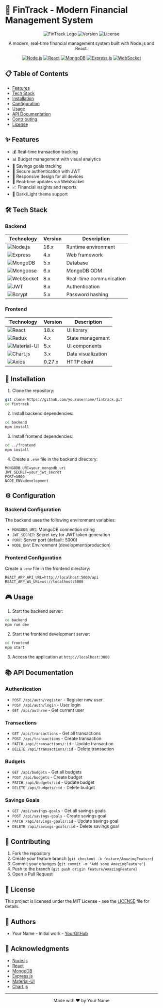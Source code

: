 # 🚀 FinTrack - Modern Financial Management System

<div align="center">

![FinTrack Logo](https://img.shields.io/badge/FinTrack-Financial%20Management-blue)
![Version](https://img.shields.io/badge/version-1.0.0-green)
![License](https://img.shields.io/badge/license-MIT-blue)

A modern, real-time financial management system built with Node.js and React.

[![Node.js](https://img.shields.io/badge/Node.js-339933?style=for-the-badge&logo=nodedotjs&logoColor=white)](https://nodejs.org/)
[![React](https://img.shields.io/badge/React-20232A?style=for-the-badge&logo=react&logoColor=61DAFB)](https://reactjs.org/)
[![MongoDB](https://img.shields.io/badge/MongoDB-4EA94B?style=for-the-badge&logo=mongodb&logoColor=white)](https://www.mongodb.com/)
[![Express.js](https://img.shields.io/badge/Express.js-000000?style=for-the-badge&logo=express&logoColor=white)](https://expressjs.com/)
[![WebSocket](https://img.shields.io/badge/WebSocket-000000?style=for-the-badge&logo=websocket&logoColor=white)](https://developer.mozilla.org/en-US/docs/Web/API/WebSockets_API)

</div>

## 📋 Table of Contents
- [Features](#-features)
- [Tech Stack](#-tech-stack)
- [Installation](#-installation)
- [Configuration](#-configuration)
- [Usage](#-usage)
- [API Documentation](#-api-documentation)
- [Contributing](#-contributing)
- [License](#-license)

## ✨ Features

- 💰 Real-time transaction tracking
- 📊 Budget management with visual analytics
- 🎯 Savings goals tracking
- 🔐 Secure authentication with JWT
- 📱 Responsive design for all devices
- 🔄 Real-time updates via WebSocket
- 📈 Financial insights and reports
- 🌙 Dark/Light theme support

## 🛠 Tech Stack

### Backend
| Technology | Version | Description |
|------------|---------|-------------|
| ![Node.js](https://img.shields.io/badge/Node.js-339933?style=flat-square&logo=nodedotjs&logoColor=white) | 16.x | Runtime environment |
| ![Express](https://img.shields.io/badge/Express-000000?style=flat-square&logo=express&logoColor=white) | 4.x | Web framework |
| ![MongoDB](https://img.shields.io/badge/MongoDB-4EA94B?style=flat-square&logo=mongodb&logoColor=white) | 5.x | Database |
| ![Mongoose](https://img.shields.io/badge/Mongoose-880000?style=flat-square&logo=mongodb&logoColor=white) | 6.x | MongoDB ODM |
| ![WebSocket](https://img.shields.io/badge/WebSocket-000000?style=flat-square&logo=websocket&logoColor=white) | 8.x | Real-time communication |
| ![JWT](https://img.shields.io/badge/JWT-000000?style=flat-square&logo=JSON%20web%20tokens&logoColor=white) | 8.x | Authentication |
| ![Bcrypt](https://img.shields.io/badge/Bcrypt-000000?style=flat-square&logo=bcrypt&logoColor=white) | 5.x | Password hashing |

### Frontend
| Technology | Version | Description |
|------------|---------|-------------|
| ![React](https://img.shields.io/badge/React-20232A?style=flat-square&logo=react&logoColor=61DAFB) | 18.x | UI library |
| ![Redux](https://img.shields.io/badge/Redux-593D88?style=flat-square&logo=redux&logoColor=white) | 4.x | State management |
| ![Material-UI](https://img.shields.io/badge/Material--UI-0081CB?style=flat-square&logo=material-ui&logoColor=white) | 5.x | UI components |
| ![Chart.js](https://img.shields.io/badge/Chart.js-FF6384?style=flat-square&logo=chartdotjs&logoColor=white) | 3.x | Data visualization |
| ![Axios](https://img.shields.io/badge/Axios-000000?style=flat-square&logo=axios&logoColor=white) | 0.27.x | HTTP client |

## 🚀 Installation

1. Clone the repository:
```bash
git clone https://github.com/yourusername/fintrack.git
cd fintrack
```

2. Install backend dependencies:
```bash
cd backend
npm install
```

3. Install frontend dependencies:
```bash
cd ../frontend
npm install
```

4. Create a `.env` file in the backend directory:
```env
MONGODB_URI=your_mongodb_uri
JWT_SECRET=your_jwt_secret
PORT=5000
NODE_ENV=development
```

## ⚙️ Configuration

### Backend Configuration
The backend uses the following environment variables:
- `MONGODB_URI`: MongoDB connection string
- `JWT_SECRET`: Secret key for JWT token generation
- `PORT`: Server port (default: 5000)
- `NODE_ENV`: Environment (development/production)

### Frontend Configuration
Create a `.env` file in the frontend directory:
```env
REACT_APP_API_URL=http://localhost:5000/api
REACT_APP_WS_URL=ws://localhost:5000
```

## 🎮 Usage

1. Start the backend server:
```bash
cd backend
npm run dev
```

2. Start the frontend development server:
```bash
cd frontend
npm start
```

3. Access the application at `http://localhost:3000`

## 📚 API Documentation

### Authentication
- `POST /api/auth/register` - Register new user
- `POST /api/auth/login` - User login
- `GET /api/auth/me` - Get current user

### Transactions
- `GET /api/transactions` - Get all transactions
- `POST /api/transactions` - Create transaction
- `PATCH /api/transactions/:id` - Update transaction
- `DELETE /api/transactions/:id` - Delete transaction

### Budgets
- `GET /api/budgets` - Get all budgets
- `POST /api/budgets` - Create budget
- `PATCH /api/budgets/:id` - Update budget
- `DELETE /api/budgets/:id` - Delete budget

### Savings Goals
- `GET /api/savings-goals` - Get all savings goals
- `POST /api/savings-goals` - Create savings goal
- `PATCH /api/savings-goals/:id` - Update savings goal
- `DELETE /api/savings-goals/:id` - Delete savings goal

## 🤝 Contributing

1. Fork the repository
2. Create your feature branch (`git checkout -b feature/AmazingFeature`)
3. Commit your changes (`git commit -m 'Add some AmazingFeature'`)
4. Push to the branch (`git push origin feature/AmazingFeature`)
5. Open a Pull Request

## 📄 License

This project is licensed under the MIT License - see the [LICENSE](LICENSE) file for details.

## 👥 Authors

- Your Name - Initial work - [YourGitHub](https://github.com/yourusername)

## 🙏 Acknowledgments

- [Node.js](https://nodejs.org/)
- [React](https://reactjs.org/)
- [MongoDB](https://www.mongodb.com/)
- [Express.js](https://expressjs.com/)
- [Material-UI](https://mui.com/)
- [Chart.js](https://www.chartjs.org/)

---

<div align="center">
Made with ❤️ by Your Name
</div>
